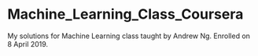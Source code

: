 # Machine_Learning_Class_Coursera
My solutions for Machine Learning class taught by Andrew Ng. Enrolled on 8 April 2019.
